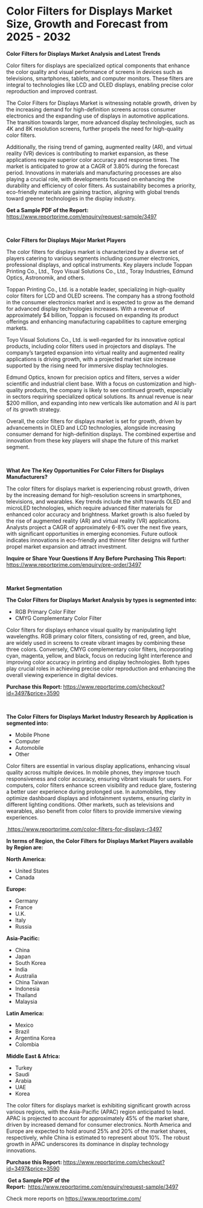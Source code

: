 <p><h1>Color Filters for Displays Market Size, Growth and Forecast from 2025 - 2032</h1></p><p><strong>Color Filters for Displays Market Analysis and Latest Trends</strong></p>
<p><p>Color filters for displays are specialized optical components that enhance the color quality and visual performance of screens in devices such as televisions, smartphones, tablets, and computer monitors. These filters are integral to technologies like LCD and OLED displays, enabling precise color reproduction and improved contrast.</p><p>The Color Filters for Displays Market is witnessing notable growth, driven by the increasing demand for high-definition screens across consumer electronics and the expanding use of displays in automotive applications. The transition towards larger, more advanced display technologies, such as 4K and 8K resolution screens, further propels the need for high-quality color filters. </p><p>Additionally, the rising trend of gaming, augmented reality (AR), and virtual reality (VR) devices is contributing to market expansion, as these applications require superior color accuracy and response times. The market is anticipated to grow at a CAGR of 3.80% during the forecast period. Innovations in materials and manufacturing processes are also playing a crucial role, with developments focused on enhancing the durability and efficiency of color filters. As sustainability becomes a priority, eco-friendly materials are gaining traction, aligning with global trends toward greener technologies in the display industry.</p></p>
<p><strong>Get a Sample PDF of the Report:&nbsp;</strong> <a href="https://www.reportprime.com/enquiry/request-sample/3497?utm_campaign=2781&utm_medium=2&utm_source=Github&utm_content=ia&utm_term=18032025&utm_id=color-filters-for-displays">https://www.reportprime.com/enquiry/request-sample/3497</a></p>
<p>&nbsp;</p>
<p><strong>Color Filters for Displays Major Market Players</strong></p>
<p><p>The color filters for displays market is characterized by a diverse set of players catering to various segments including consumer electronics, professional displays, and optical instruments. Key players include Toppan Printing Co., Ltd., Toyo Visual Solutions Co., Ltd., Toray Industries, Edmund Optics, Astronomik, and others.</p><p>Toppan Printing Co., Ltd. is a notable leader, specializing in high-quality color filters for LCD and OLED screens. The company has a strong foothold in the consumer electronics market and is expected to grow as the demand for advanced display technologies increases. With a revenue of approximately $4 billion, Toppan is focused on expanding its product offerings and enhancing manufacturing capabilities to capture emerging markets.</p><p>Toyo Visual Solutions Co., Ltd. is well-regarded for its innovative optical products, including color filters used in projectors and displays. The company’s targeted expansion into virtual reality and augmented reality applications is driving growth, with a projected market size increase supported by the rising need for immersive display technologies.</p><p>Edmund Optics, known for precision optics and filters, serves a wider scientific and industrial client base. With a focus on customization and high-quality products, the company is likely to see continued growth, especially in sectors requiring specialized optical solutions. Its annual revenue is near $200 million, and expanding into new verticals like automation and AI is part of its growth strategy.</p><p>Overall, the color filters for displays market is set for growth, driven by advancements in OLED and LCD technologies, alongside increasing consumer demand for high-definition displays. The combined expertise and innovation from these key players will shape the future of this market segment.</p></p>
<p>&nbsp;</p>
<p><strong>What Are The Key Opportunities For Color Filters for Displays Manufacturers?</strong></p>
<p><p>The color filters for displays market is experiencing robust growth, driven by the increasing demand for high-resolution screens in smartphones, televisions, and wearables. Key trends include the shift towards OLED and microLED technologies, which require advanced filter materials for enhanced color accuracy and brightness. Market growth is also fueled by the rise of augmented reality (AR) and virtual reality (VR) applications. Analysts project a CAGR of approximately 6-8% over the next five years, with significant opportunities in emerging economies. Future outlook indicates innovations in eco-friendly and thinner filter designs will further propel market expansion and attract investment.</p></p>
<p><strong>Inquire or Share Your Questions If Any Before Purchasing This Report:</strong> <a href="https://www.reportprime.com/enquiry/pre-order/3497?utm_campaign=2781&utm_medium=2&utm_source=Github&utm_content=ia&utm_term=18032025&utm_id=color-filters-for-displays">https://www.reportprime.com/enquiry/pre-order/3497</a></p>
<p>&nbsp;</p>
<p><strong>Market Segmentation</strong></p>
<p><strong>The Color Filters for Displays Market Analysis by types is segmented into:</strong></p>
<p><ul><li>RGB Primary Color Filter</li><li>CMYG Complementary Color Filter</li></ul></p>
<p><p>Color filters for displays enhance visual quality by manipulating light wavelengths. RGB primary color filters, consisting of red, green, and blue, are widely used in screens to create vibrant images by combining these three colors. Conversely, CMYG complementary color filters, incorporating cyan, magenta, yellow, and black, focus on reducing light interference and improving color accuracy in printing and display technologies. Both types play crucial roles in achieving precise color reproduction and enhancing the overall viewing experience in digital devices.</p></p>
<p><strong>Purchase this Report:&nbsp;</strong><a href="https://www.reportprime.com/checkout?id=3497&price=3590&utm_campaign=2781&utm_medium=2&utm_source=Github&utm_content=ia&utm_term=18032025&utm_id=color-filters-for-displays">https://www.reportprime.com/checkout?id=3497&price=3590</a></p>
<p>&nbsp;</p>
<p><strong>The Color Filters for Displays Market Industry Research by Application is segmented into:</strong></p>
<p><ul><li>Mobile Phone</li><li>Computer</li><li>Automobile</li><li>Other</li></ul></p>
<p><p>Color filters are essential in various display applications, enhancing visual quality across multiple devices. In mobile phones, they improve touch responsiveness and color accuracy, ensuring vibrant visuals for users. For computers, color filters enhance screen visibility and reduce glare, fostering a better user experience during prolonged use. In automobiles, they optimize dashboard displays and infotainment systems, ensuring clarity in different lighting conditions. Other markets, such as televisions and wearables, also benefit from color filters to provide immersive viewing experiences.</p></p>
<p><a href="https://www.reportprime.com/color-filters-for-displays-r3497?utm_campaign=2781&utm_medium=2&utm_source=Github&utm_content=ia&utm_term=18032025&utm_id=color-filters-for-displays">&nbsp;https://www.reportprime.com/color-filters-for-displays-r3497</a></p>
<p><strong>In terms of Region, the Color Filters for Displays Market Players available by Region are:</strong></p>
<p>
    <p> <strong> North America: </strong>
        <ul>
            <li>United States</li>
            <li>Canada</li>
        </ul>
        </p> 
    <p> <strong> Europe: </strong>
        <ul>
            <li>Germany</li>
            <li>France</li>
            <li>U.K.</li>
            <li>Italy</li>
            <li>Russia</li>
        </ul>
        </p> 
    <p> <strong> Asia-Pacific: </strong>
        <ul>
            <li>China</li>
            <li>Japan</li>
            <li>South Korea</li>
            <li>India</li>
            <li>Australia</li>
            <li>China Taiwan</li>
            <li>Indonesia</li>
            <li>Thailand</li>
            <li>Malaysia</li>
        </ul>
        </p> 
    <p> <strong> Latin America: </strong>
        <ul>
            <li>Mexico</li>
            <li>Brazil</li>
            <li>Argentina Korea</li>
            <li>Colombia</li>
        </ul>
        </p> 
    <p> <strong> Middle East & Africa: </strong>
        <ul>
            <li>Turkey</li>
            <li>Saudi</li>
            <li>Arabia</li>
            <li>UAE</li>
            <li>Korea</li>
        </ul>
    </p>
    </p>
<p><p>The color filters for displays market is exhibiting significant growth across various regions, with the Asia-Pacific (APAC) region anticipated to lead. APAC is projected to account for approximately 45% of the market share, driven by increased demand for consumer electronics. North America and Europe are expected to hold around 25% and 20% of the market shares, respectively, while China is estimated to represent about 10%. The robust growth in APAC underscores its dominance in display technology innovations.</p></p>
<p><strong>Purchase this Report: </strong><a href="https://www.reportprime.com/checkout?id=3497&price=3590&utm_campaign=2781&utm_medium=2&utm_source=Github&utm_content=ia&utm_term=18032025&utm_id=color-filters-for-displays">https://www.reportprime.com/checkout?id=3497&price=3590</a></p>
<p>&nbsp;<strong>Get a Sample PDF of the Report:&nbsp;&nbsp;</strong><a href="https://www.reportprime.com/enquiry/request-sample/3497?utm_campaign=2781&utm_medium=2&utm_source=Github&utm_content=ia&utm_term=18032025&utm_id=color-filters-for-displays">https://www.reportprime.com/enquiry/request-sample/3497</a></p>
<p><strong></strong></p>
<p>Check more reports on <a href="https://www.reportprime.com/?utm_campaign=2781&utm_medium=2&utm_source=Github&utm_content=ia&utm_term=18032025&utm_id=color-filters-for-displays">https://www.reportprime.com/</a></p>